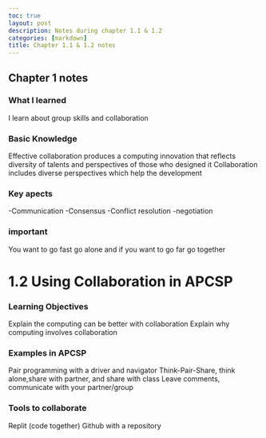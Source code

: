 ```yaml
---
toc: true
layout: post
description: Notes during chapter 1.1 & 1.2
categories: [markdown]
title: Chapter 1.1 & 1.2 notes
---
```

## Chapter 1 notes 

### What I learned
I learn about group skills and collaboration

### Basic Knowledge 
Effective collaboration produces a computing innovation that reflects diversity of talents and perspectives of those who designed it
Collaboration includes diverse perspectives which help the development 

### Key apects 
-Communication 
-Consensus 
-Conflict resolution
-negotiation

### important
You want to go fast go alone and if you want to go far go together

# 1.2 Using Collaboration in APCSP

### Learning Objectives
Explain the computing can be better with collaboration
Explain why computing involves collaboration

### Examples in APCSP
Pair programming with a driver and navigator
Think-Pair-Share, think alone,share with partner, and share with class
Leave comments, communicate with your partner/group 

### Tools to collaborate
Replit (code together) 
Github with a repository
